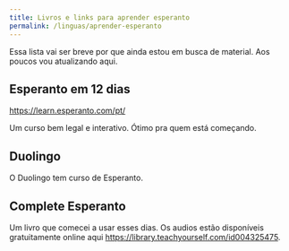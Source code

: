 ```yaml
---
title: Livros e links para aprender esperanto
permalink: /linguas/aprender-esperanto
---
```


Essa lista vai ser breve por que ainda estou em busca de material. Aos poucos vou atualizando aqui.

## Esperanto em 12 dias

<https://learn.esperanto.com/pt/>

Um curso bem legal e interativo. Ótimo pra quem está começando.

## Duolingo

O Duolingo tem curso de Esperanto.

## Complete Esperanto

Um livro que comecei a usar esses dias. Os audios estão disponíveis gratuitamente online aqui <https://library.teachyourself.com/id004325475>.
